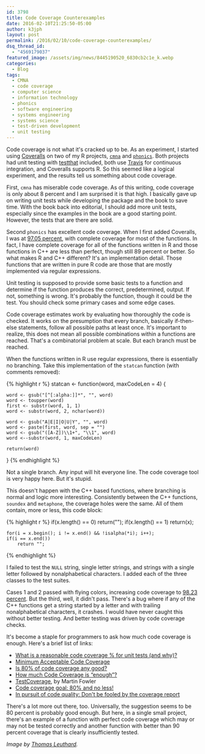 ```yaml
---
id: 3798
title: Code Coverage Counterexamples
date: 2016-02-10T21:25:50-05:00
author: k3jph
layout: post
permalink: /2016/02/10/code-coverage-counterexamples/
dsq_thread_id:
  - "4569179037"
featured_image: /assets/img/news/8445190520_6830cb2c1e_k.webp
categories:
  - Blog
tags:
  - CMNA
  - code coverage
  - computer science
  - information technology
  - phonics
  - software engineering
  - systems engineering
  - systems science
  - test-driven development
  - unit testing
---
```

Code coverage is not what it's cracked up to be.  As an experiment, I started using [Coveralls](http://coveralls.io) on two of my R projects, [`cmna`](/cmna) and [`phonics`](/software/phonics).  Both projects had unit testing with [testthat](https://github.com/hadley/testthat) included, both use [Travis](travis-ci.org/howardjp/) for continuous integration, and Coveralls supports R.  So this seemed like a logical experiment, and the results tell us something about code coverage.

First, `cmna` has miserable code coverage.  As of this writing, code coverage is only about 8 percent and I am surprised it is that high.  I basically gave up on writing unit tests while developing the package and the book to save time.  With the book back into editorial, I should add more unit tests, especially since the examples in the book are a good starting point.  However, the tests that are there are solid.

Second `phonics` has excellent code coverage.  When I first added Coveralls, I was at [97.05 percent](https://coveralls.io/builds/5012557), with complete coverage for most of the functions.  In fact, I have complete coverage for all of the functions written in R and those functions in C++ are less than perfect, though still 89 percent or better.  So what makes R and C++ different?  It's an implementation detail.  Those functions that are written in pure R code are those that are mostly implemented via regular expressions.

Unit testing is supposed to provide some basic tests to a function and determine if the function produces the correct, predetermined, output.  If not, something is wrong.  It's probably the function, though it could be the test.  You should check some primary cases and some edge cases.  

Code coverage estimates work by evaluating how thoroughly the code is checked.  It works on the presumption that every branch, basically if-then-else statements, follow all possible paths at least once.  It's important to realize, this does not mean all possible combinations within a functions are reached.  That's a combinatorial problem at scale.  But each branch must be reached.  

When the functions written in R use regular expressions, there is essentially no branching.  Take this implementation of the `statcan` function (with comments removed):

{% highlight r %}
statcan <- function(word, maxCodeLen = 4) {

    word <- gsub("[^[:alpha:]]*", "", word)
    word <- toupper(word)
    first <- substr(word, 1, 1)
    word <- substr(word, 2, nchar(word))

    word <- gsub("A|E|I|O|U|Y", "", word)
    word <- paste(first, word, sep = "")
    word <- gsub("([A-Z])\\1+", "\\1", word)
    word <--substr(word, 1, maxCodeLen)

    return(word)
}
{% endhighlight %}

Not a single branch.  Any input will hit everyone line.  The code coverage tool is very happy here.  But it's stupid.

This doesn't happen with the C++ based functions, where branching is normal and logic more interesting.  Consistently between the C++ functions, `soundex` and `metaphone`, the coverage holes were the same.  All of them contain, more or less, this code block:

{% highlight r %}
    if(x.length() == 0)
        return("");
    if(x.length() == 1)
        return(x);

    for(i = x.begin(); i != x.end() && !isalpha(*i); i++);
    if(i == x.end())
        return "";
{% endhighlight %}

I failed to test the `NULL` string, single letter strings, and strings with a single letter followed by nonalphabetical characters.  I added each of the three classes to the test suites.

Cases 1 and 2 passed with flying colors, increasing code coverage to [98.23 percent](https://coveralls.io/builds/5012991).  But the third, well, it didn't pass.  There's a bug where if any of the C++ functions get a string started by a letter and with trailing nonalphabetical characters, it crashes.  I would have never caught this without better testing.  And better testing was driven by code coverage checks.  

It's become a staple for programmers to ask how much code coverage is enough.  Here's a brief list of links:

* [What is a reasonable code coverage % for unit tests (and why)?](http://stackoverflow.com/questions/90002/what-is-a-reasonable-code-coverage-for-unit-tests-and-why)
* [Minimum Acceptable Code Coverage](http://www.bullseye.com/minimum.html)
* [Is 80% of code coverage any good?](http://www.sonarqube.org/is-80-of-code-coverage-any-good/)
* [How much Code Coverage is “enough”?](http://programmers.stackexchange.com/questions/1380/how-much-code-coverage-is-enough)
* [TestCoverage](http://martinfowler.com/bliki/TestCoverage.html), by Martin Fowler
* [Code coverage goal: 80% and no less!](http://googletesting.blogspot.com/2010/07/code-coverage-goal-80-and-no-less.html)
* [In pursuit of code quality: Don't be fooled by the coverage report](http://googletesting.blogspot.com/2010/07/code-coverage-goal-80-and-no-less.html)

There's a lot more out there, too.  Universally, the suggestion seems to be 80 percent is probably good enough.  But here, in a single small project, there's an example of a function with perfect code coverage which may or may not be tested correctly and another function with better than 90 percent coverage that is clearly insufficiently tested.

_Image by [Thomas Leuthard](https://www.flickr.com/photos/thomasleuthard/8445190520/)._
